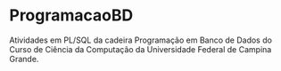 # ProgramacaoBD

Atividades em PL/SQL da cadeira Programação em Banco de Dados do Curso de Ciência da Computação da Universidade Federal de Campina Grande.
